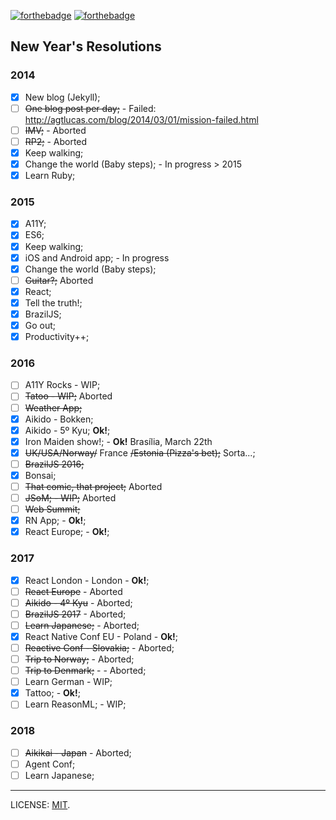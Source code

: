 [![forthebadge](http://forthebadge.com/images/badges/uses-badges.svg)](http://forthebadge.com) [![forthebadge](http://forthebadge.com/images/badges/uses-git.svg)](http://forthebadge.com)

## New Year's Resolutions

### 2014

- [x] New blog (Jekyll);
- [ ] ~~One blog post per day;~~ - Failed: http://agtlucas.com/blog/2014/03/01/mission-failed.html
- [ ] ~~IMV;~~ - Aborted
- [ ] ~~RP2;~~ - Aborted
- [x] Keep walking;
- [x] Change the world (Baby steps); - In progress > 2015
- [x] Learn Ruby;

### 2015

- [x] A11Y;
- [x] ES6;
- [x] Keep walking;
- [x] iOS and Android app; - In progress
- [x] Change the world (Baby steps);
- [ ] ~~Guitar?;~~ Aborted
- [x] React;
- [x] Tell the truth!;
- [x] BrazilJS;
- [x] Go out;
- [x] Productivity++;

### 2016

- [ ] A11Y Rocks - WIP;
- [ ] ~~Tatoo - WIP;~~ Aborted
- [ ] ~~Weather App;~~
- [x] Aikido - Bokken;
- [x] Aikido - 5º Kyu; **Ok!**;
- [x] Iron Maiden show!; - **Ok!** Brasília, March 22th
- [x] ~~UK/USA/Norway/~~ France ~~/Estonia (Pizza's bet);~~ Sorta...;
- [ ] ~~BrazilJS 2016;~~
- [x] Bonsai;
- [ ] ~~That comic, that project;~~ Aborted
- [ ] ~~JSoM; - WIP;~~ Aborted
- [ ] ~~Web Summit;~~
- [x] RN App; - **Ok!**;
- [x] React Europe; - **Ok!**;

### 2017

- [x] React London - London - **Ok!**;
- [ ] ~~React Europe~~ - Aborted
- [ ] ~~Aikido - 4º Kyu~~ - Aborted;
- [ ] ~~BrazilJS 2017~~ - Aborted;
- [ ] ~~Learn Japanese;~~ - Aborted;
- [x] React Native Conf EU - Poland - **Ok!**;
- [ ] ~~Reactive Conf - Slovakia;~~ - Aborted;
- [ ] ~~Trip to Norway;~~ - Aborted;
- [ ] ~~Trip to Denmark;~~ - - Aborted;
- [ ] Learn German - WIP;
- [x] Tattoo; - **Ok!**;
- [ ] Learn ReasonML; - WIP;

### 2018

- [ ] ~~Aikikai - Japan~~ - Aborted;
- [ ] Agent Conf;
- [ ] Learn Japanese;

---

LICENSE: [MIT](http://mit.lucas.ninja).
